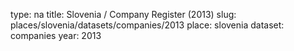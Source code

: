 type: na
title: Slovenia / Company Register (2013)
slug: places/slovenia/datasets/companies/2013
place: slovenia
dataset: companies
year: 2013
